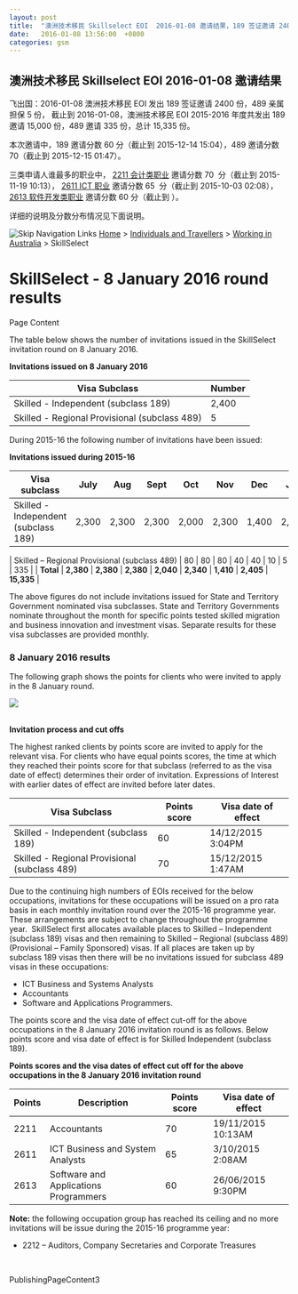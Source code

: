 ```yaml
---
layout: post
title:  "澳洲技术移民 Skillselect EOI  2016-01-08 邀请结果，189 签证邀请 2400 份，489 亲属担保 5 份"
date:   2016-01-08 13:56:00  +0800
categories: gsm
---
```


## 澳洲技术移民 Skillselect EOI  2016-01-08 邀请结果

飞出国：2016-01-08 澳洲技术移民 EOI 发出 189 签证邀请 2400 份，489 亲属担保 5 份，
截止到 2016-01-08，澳洲技术移民 EOI 2015-2016 年度共发出 189 邀请 15,000 份，489 邀请 335 份，总计 15,335 份。

本次邀请中，189 邀请分数 60 分（截止到 2015-12-14 15:04），489 邀请分数 70（截止到 2015-12-15 01:47）。

三类申请人谁最多的职业中， [2211 会计类职业](http://bbs.fcgvisa.com/t/anzsco-2211-accountants-flyabroad/7058) 邀请分数 70  分（截止到 2015-11-19 10:13），
[2611 ICT 职业](http://bbs.fcgvisa.com/t/anzsco-2611-ict-ict-business-and-systems-analysts-flyabroad/7133) 邀请分数 65  分（截止到 2015-10-03 02:08），
[2613 软件开发类职业](http://bbs.fcgvisa.com/t/anzsco-2613-software-and-applications-programmers-flyabroad/7134) 邀请分数 60 分（截止到 ）。

详细的说明及分数分布情况见下面说明。

<!--Global navigation (Breadcrumbs) goes here --><style>                                                                 
>     li ul li.static ul {display:none; }
>     li ul li.selected ul {display:block; }
>     li.selected ul li ul {display:block; }
>     .real-breadcrumb h2 { display:none; }
> </style> ![Skip Navigation Links](/WebResource.axd?d=HpVuKBQdcWfj-Z1C5oixvYCVuG0UlZ85GNrDGaodyu34mrhujgCOkWDPGlvV6s2ssOdsTpE7s3AoykT35cfsFAPCd658B7MHfYJU7uEcH-Y1&t=635117281265614829) [Home](/) \> [Individuals and Travellers](/Trav) \> [Working in Australia](/Trav/Work) \> SkillSelect
> 
> # SkillSelect - 8 January 2016 round results
> <!--Page content-->
> Page Content
> 
> ​​The table below shows the number of invitations issued in the SkillSelect invitation round on&nbsp;8 January 2016.
> 
> **Invitations issued&nbsp;on&nbsp;8 January 2016**
> 
> | Visa Subclass | Number |
> | --- | --- |
> | Skilled - Independent (subclass 189) | 2,400 |
> | Skilled - Regional Provisional (subclass 489) | 5 |
> 
> During 2015-16 the following number of invitations have been issued:
> 
> **Invitations issued&nbsp;during 2015-16**
> 
> | Visa subclass | July | Aug | Sept | Oct | Nov | Dec | Jan | Total |
> | --- | --- | --- | --- | --- | --- | --- | --- | --- |
> | Skilled - Independent (subclass 189) | 2,300 | 2,300 | 2,300 | 2,000 | 2,300 | 1,400 | 2,400 | 15,000 |
> |  Skilled – Regional Provisional (subclass 489) | 80 | 80 | 80 | 40 | 40 | 10 | 5 | 335 |
> | **Total** | **2,380** | **2,380** | **2,380** | **2,040** | **2,340** | **1,410** | **2,405** | **15,335** |
> 
> The above figures do not include invitations issued for State and Territory Government nominated visa subclasses. State and Territory Governments nominate throughout the month for specific points tested skilled migration and business innovation and investment visas. Separate results for these visa subclasses are provided monthly.
> 
> ### 8 January 2016 results
> 
> The following graph shows the points for clients who were invited to apply in the&nbsp;8&nbsp;January&nbsp;round.
> 
> ![](https://www.border.gov.au/WorkinginAustralia/PublishingImages/8-january-2016.jpg)  
> &nbsp;
> 
> **Invitation process and cut offs**
> 
> The highest ranked clients by points score are invited to apply for the relevant visa. For clients who have equal points scores, the time at which they reached their points score for that subclass (referred to as the visa date of effect) determines their order of invitation. Expressions of Interest with earlier dates of effect are invited before later dates.
> 
> | Visa Subclass | Points score | Visa date of effect |
> | --- | --- | --- |
> | Skilled - Independent (subclass 189) | 60 | 14/12/2015 3:04PM |
> | Skilled - Regional Provisional (subclass 489) | 70 | 15/12/2015 1:47AM |
> 
> Due to the continuing high numbers of EOIs received for the below occupations, invitations for these occupations will be issued on a pro rata basis in each monthly invitation round over the 2015-16 programme year. These arrangements are subject to change throughout the programme year.&nbsp; SkillSelect first allocates available places to Skilled – Independent (subclass 189) visas and then remaining to Skilled – Regional (subclass 489) (Provisional – Family Sponsored) visas. If all places are taken up by subclass 189 visas then there will be no invitations issued for subclass 489 visas in these occupations:
> 
> - ICT Business and Systems Analysts
> - Accountants
> - Software and Applications Programmers.
> 
> The points score and the visa date of effect cut-off for the above occupations in the&nbsp;8 January&nbsp;2016 invitation round is as follows.&nbsp;Below points score and visa date of effect is for Skilled Independent (subclass 189).
> 
> **Points scores and the visa dates of effect cut off for the above occupations in the&nbsp;8 January&nbsp;2016 invitation round**
> 
> | Points | Description | Points score | Visa date of effect |
> | --- | --- | --- | --- |
> | 2211 | Accountants | 70&nbsp; | 19/11/2015 10:13AM |
> | 2611 | ICT Business and ​System Analysts | 65&nbsp; | 3/10/2015 2:08AM |
> | 2613 | Software and Applications Programmers | 60 | 26/06/2015 9:30PM |
> 
> **Note:**&nbsp;the following occupation group has reached its ceiling and no more invitations will be issue during the 2015-16 programme year:
> 
> - 2212 – Auditors, Company Secretaries and Corporate Treasures 
> 
> ​
> 
> PublishingPageContent3
> 
